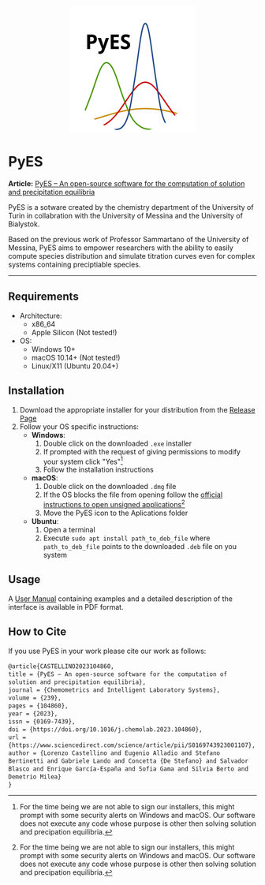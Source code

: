 <p align="center">

<img src="src/main/icons/mac/256.png">

# PyES
</p>

**Article:** [PyES – An open-source software for the computation of solution and precipitation equilibria](https://doi.org/10.1016/j.chemolab.2023.104860 "PyES Article")

PyES is a sotware created by the chemistry department of the University of Turin in collabration with the University of Messina and the University of Bialystok.

Based on the previous work of Professor Sammartano of the University of Messina, PyES aims to empower researchers with the ability to easily compute species distribution and simulate titration curves even for complex systems containing preciptiable species.

---

## Requirements
* Architecture:
  * x86_64
  * Apple Silicon (Not tested!)
* OS:
  * Windows 10+
  * macOS 10.14+ (Not tested!)
  * Linux/X11 (Ubuntu 20.04+)

## Installation
1. Download the appropriate installer for your distribution from the [Release Page](https://github.com/Kastakin/PyES/releases/latest "Latest PyES Release")
2. Follow your OS specific instructions:
   * **Windows**:
      1. Double click on the downloaded `.exe` installer
      2. If prompted with the request of giving permissions to modify your system click "Yes"[^1]
      3. Follow the installation instructions
   * **macOS**:
        1. Double click on the downloaded `.dmg` file
        2. If the OS blocks the file from opening follow the [official instructions to open unsigned applications](https://support.apple.com/guide/mac-help/open-a-mac-app-from-an-unidentified-developer-mh40616/mac)[^1]
        3. Move the PyES icon to the Aplications folder
   * **Ubuntu**:
        1. Open a terminal
        2. Execute `sudo apt install path_to_deb_file` where `path_to_deb_file` points to the downloaded `.deb` file on you system

## Usage

A [User Manual](https://raw.githubusercontent.com/Kastakin/PyES/master/docs/user_manual/user_manual.pdf "PyES User Manual") containing examples and a detailed description of the interface is available in PDF format.

## How to Cite
If you use PyES in your work please cite our work as follows:
```
@article{CASTELLINO2023104860,
title = {PyES – An open-source software for the computation of solution and precipitation equilibria},
journal = {Chemometrics and Intelligent Laboratory Systems},
volume = {239},
pages = {104860},
year = {2023},
issn = {0169-7439},
doi = {https://doi.org/10.1016/j.chemolab.2023.104860},
url = {https://www.sciencedirect.com/science/article/pii/S0169743923001107},
author = {Lorenzo Castellino and Eugenio Alladio and Stefano Bertinetti and Gabriele Lando and Concetta {De Stefano} and Salvador Blasco and Enrique García-España and Sofia Gama and Silvia Berto and Demetrio Milea}
}
```

[^1]: For the time being we are not able to sign our installers, this might prompt with some security alerts on Windows and macOS. Our software does not execute any code whose purpose is other then solving solution and precipation equilibria.
